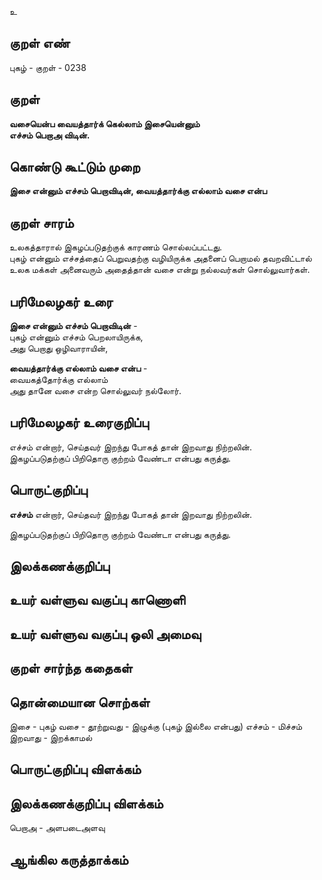 உ

## குறள் எண் 

புகழ்  - குறள் - 0238  

## குறள் 

**வசையென்ப வையத்தார்க் கெல்லாம் இசையென்னும்  
எச்சம் பெறாஅ விடின்.**

## கொண்டு கூட்டும் முறை

**இசை என்னும் எச்சம் பெறாவிடின், வையத்தார்க்கு எல்லாம் வசை என்ப**

## குறள் சாரம் 

உலகத்தாரால் இகழப்படுதற்குக் காரணம் சொல்லப்பட்டது.  
புகழ் என்னும் எச்சத்தைப் பெறுவதற்கு வழியிருக்க அதனைப் பெறாமல் தவறவிட்டால் உலக மக்கள் அனைவரும் அதைத்தான் வசை என்று நல்லவர்கள் சொல்லுவார்கள்.

## பரிமேலழகர் உரை


**இசை என்னும் எச்சம் பெறாவிடின்** -  
புகழ் என்னும் எச்சம் பெறலாயிருக்க,  
அது பெறாது ஒழிவாராயின்,  

**வையத்தார்க்கு எல்லாம் வசை என்ப** -  
வையகத்தோர்க்கு எல்லாம்  
அது தானே வசை என்ற சொல்லுவர் நல்லோர்.  

## பரிமேலழகர் உரைகுறிப்பு   

எச்சம் என்றார், செய்தவர் இறந்து போகத் தான் இறவாது நிற்றலின்.  
இகழப்படுதற்குப் பிறிதொரு குற்றம் வேண்டா என்பது கருத்து.  

## பொருட்குறிப்பு 

**எச்சம்** என்றார், செய்தவர் இறந்து போகத் தான் இறவாது நிற்றலின்.  

இகழப்படுதற்குப் பிறிதொரு குற்றம் வேண்டா என்பது கருத்து.    

## இலக்கணக்குறிப்பு  


## உயர் வள்ளுவ வகுப்பு காணொளி


## உயர் வள்ளுவ வகுப்பு ஒலி அமைவு 

 
## குறள் சார்ந்த கதைகள் 


## தொன்மையான சொற்கள்

இசை - புகழ்
வசை - தூற்றுவது - இழுக்கு (புகழ் இல்லை என்பது)
எச்சம் - மிச்சம்
இறவாது - இறக்காமல் 

## பொருட்குறிப்பு விளக்கம்


## இலக்கணக்குறிப்பு விளக்கம்

பெறாஅ - அளபடைஅளவு

## ஆங்கில கருத்தாக்கம் 


